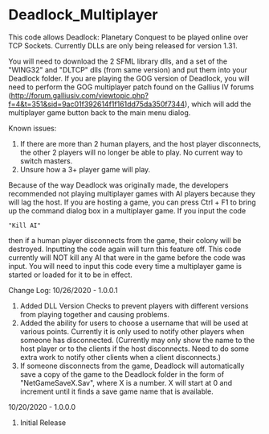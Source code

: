 # Deadlock_Multiplayer
This code allows Deadlock: Planetary Conquest to be played online over TCP Sockets. Currently DLLs are only being released for version 1.31.

You will need to download the 2 SFML library dlls, and a set of the "WING32" and "DLTCP" dlls (from same version) and put them into your Deadlock folder. If you are playing the GOG version of Deadlock, you will need to perform the GOG multiplayer patch found on the Gallius IV forums (http://forum.galliusiv.com/viewtopic.php?f=4&t=351&sid=9ac01f392614f1f161dd75da350f7344), which will add the multiplayer game button back to the main menu dialog.

Known issues:
1) If there are more than 2 human players, and the host player disconnects, the other 2 players will no longer be able to play. No current way to switch masters.
2) Unsure how a 3+ player game will play.

Because of the way Deadlock was originally made, the developers recommended not playing multiplayer games with AI players because they will lag the host.
If you are hosting a game, you can press Ctrl + F1 to bring up the command dialog box in a multiplayer game. If you input the code 

    "Kill AI"

then if a human player disconnects from the game, their colony will be destroyed. Inputting the code again will turn this feature off. This code currently will NOT kill
any AI that were in the game before the code was input. You will need to input this code every time a multiplayer game is started or loaded for it to be in effect.

Change Log:
10/26/2020 - 1.0.0.1
1) Added DLL Version Checks to prevent players with different versions from playing together and causing problems.
2) Added the ability for users to choose a username that will be used at various points. Currently it is only used to notify other players when someone has disconnected. (Currently may only show the name to the host player or to the clients if the host disconnects. Need to do some extra work to notify other clients when a client disconnects.)
3) If someone disconnects from the game, Deadlock will automatically save a copy of the game to the Deadlock folder in the form of "NetGameSaveX.Sav", where X is a number. X will start at 0 and increment until it finds a save game name that is available.

10/20/2020 - 1.0.0.0 
1) Initial Release

